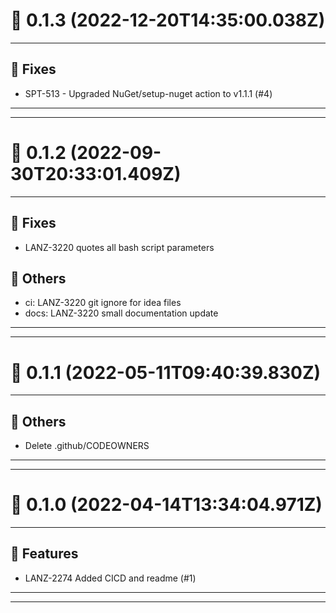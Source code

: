 # :confetti_ball: 0.1.3 (2022-12-20T14:35:00.038Z)
- - -
## :bug: Fixes
* SPT-513 - Upgraded NuGet/setup-nuget action to v1.1.1 (#4)
- - -
- - -
# :confetti_ball: 0.1.2 (2022-09-30T20:33:01.409Z)
- - -
## :bug: Fixes
* LANZ-3220 quotes all bash script parameters
## :newspaper: Others
* ci: LANZ-3220 git ignore for idea files
* docs: LANZ-3220 small documentation update
- - -
- - -
# :confetti_ball: 0.1.1 (2022-05-11T09:40:39.830Z)
- - -
## :newspaper: Others
* Delete .github/CODEOWNERS
- - -
- - -
# :confetti_ball: 0.1.0 (2022-04-14T13:34:04.971Z)
- - -
## :hammer: Features
* LANZ-2274 Added CICD and readme (#1)
- - -
- - -
